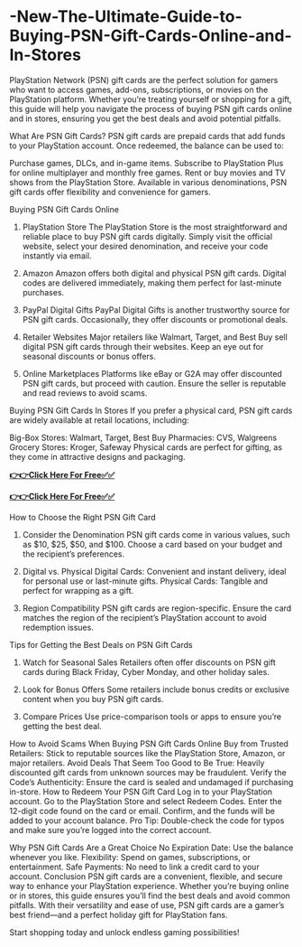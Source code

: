 # -New-The-Ultimate-Guide-to-Buying-PSN-Gift-Cards-Online-and-In-Stores
PlayStation Network (PSN) gift cards are the perfect solution for gamers who want to access games, add-ons, subscriptions, or movies on the PlayStation platform. Whether you’re treating yourself or shopping for a gift, this guide will help you navigate the process of buying PSN gift cards online and in stores, ensuring you get the best deals and avoid potential pitfalls.

What Are PSN Gift Cards?
PSN gift cards are prepaid cards that add funds to your PlayStation account. Once redeemed, the balance can be used to:

Purchase games, DLCs, and in-game items.
Subscribe to PlayStation Plus for online multiplayer and monthly free games.
Rent or buy movies and TV shows from the PlayStation Store.
Available in various denominations, PSN gift cards offer flexibility and convenience for gamers.

Buying PSN Gift Cards Online
1. PlayStation Store
The PlayStation Store is the most straightforward and reliable place to buy PSN gift cards digitally. Simply visit the official website, select your desired denomination, and receive your code instantly via email.

2. Amazon
Amazon offers both digital and physical PSN gift cards. Digital codes are delivered immediately, making them perfect for last-minute purchases.

3. PayPal Digital Gifts
PayPal Digital Gifts is another trustworthy source for PSN gift cards. Occasionally, they offer discounts or promotional deals.

4. Retailer Websites
Major retailers like Walmart, Target, and Best Buy sell digital PSN gift cards through their websites. Keep an eye out for seasonal discounts or bonus offers.

5. Online Marketplaces
Platforms like eBay or G2A may offer discounted PSN gift cards, but proceed with caution. Ensure the seller is reputable and read reviews to avoid scams.

Buying PSN Gift Cards In Stores
If you prefer a physical card, PSN gift cards are widely available at retail locations, including:

Big-Box Stores: Walmart, Target, Best Buy
Pharmacies: CVS, Walgreens
Grocery Stores: Kroger, Safeway
Physical cards are perfect for gifting, as they come in attractive designs and packaging.

**[👉👉Click Here For Free✅✅](https://tinyurl.com/psnbestoffer)**


**[👉👉Click Here For Free✅✅](https://tinyurl.com/psnbestoffer)**


How to Choose the Right PSN Gift Card
1. Consider the Denomination
PSN gift cards come in various values, such as $10, $25, $50, and $100. Choose a card based on your budget and the recipient’s preferences.

2. Digital vs. Physical
Digital Cards: Convenient and instant delivery, ideal for personal use or last-minute gifts.
Physical Cards: Tangible and perfect for wrapping as a gift.
3. Region Compatibility
PSN gift cards are region-specific. Ensure the card matches the region of the recipient’s PlayStation account to avoid redemption issues.

Tips for Getting the Best Deals on PSN Gift Cards
1. Watch for Seasonal Sales
Retailers often offer discounts on PSN gift cards during Black Friday, Cyber Monday, and other holiday sales.

2. Look for Bonus Offers
Some retailers include bonus credits or exclusive content when you buy PSN gift cards.

3. Compare Prices
Use price-comparison tools or apps to ensure you’re getting the best deal.

How to Avoid Scams When Buying PSN Gift Cards Online
Buy from Trusted Retailers: Stick to reputable sources like the PlayStation Store, Amazon, or major retailers.
Avoid Deals That Seem Too Good to Be True: Heavily discounted gift cards from unknown sources may be fraudulent.
Verify the Code’s Authenticity: Ensure the card is sealed and undamaged if purchasing in-store.
How to Redeem Your PSN Gift Card
Log in to your PlayStation account.
Go to the PlayStation Store and select Redeem Codes.
Enter the 12-digit code found on the card or email.
Confirm, and the funds will be added to your account balance.
Pro Tip: Double-check the code for typos and make sure you’re logged into the correct account.

Why PSN Gift Cards Are a Great Choice
No Expiration Date: Use the balance whenever you like.
Flexibility: Spend on games, subscriptions, or entertainment.
Safe Payments: No need to link a credit card to your account.
Conclusion
PSN gift cards are a convenient, flexible, and secure way to enhance your PlayStation experience. Whether you’re buying online or in stores, this guide ensures you’ll find the best deals and avoid common pitfalls. With their versatility and ease of use, PSN gift cards are a gamer’s best friend—and a perfect holiday gift for PlayStation fans.

Start shopping today and unlock endless gaming possibilities!
